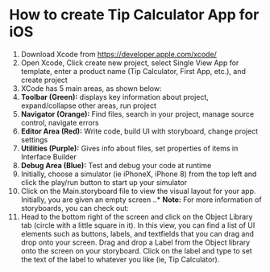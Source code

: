 # How to create Tip Calculator App for iOS

1. Download Xcode from https://developer.apple.com/xcode/
2. Open Xcode, Click create new project, select Single View App for template, enter a product name (Tip Calculator, First App, etc.), and create project
3. XCode has 5 main areas, as shown below:
  1. **Toolbar (Green):** displays key information about project, expand/collapse other areas, run project
  2. **Navigator (Orange):** Find files, search in your project, manage source control, navigate errors
  3. **Editor Area (Red):** Write code, build UI with storyboard, change project settings
  4. **Utilities (Purple):** Gives info about files, set properties of items in Interface Builder
  5. **Debug Area (Blue):** Test and debug your code at runtime
4. Initially, choose a simulator (ie iPhoneX, iPhone 8) from the top left and click the play/run button to start up your simulator
5. Click on the Main.storyboard file to view the visual layout for your app. Initially, you are given an empty screen
..* **Note:** For more information of storyboards, you can check out:
6. Head to the bottom right of the screen and click on the Object Library tab (circle with a little square in it). In this view, you can find a list of UI elements such as buttons, labels, and textfields that you can drag and drop onto your screen. 
Drag and drop a Label from the Object library onto the screen on your storyboard. Click on the label and type to set the text of the label to whatever you like (ie, Tip Calculator).






